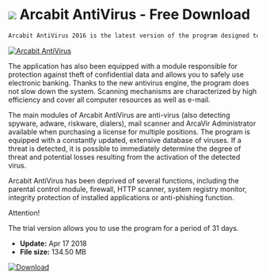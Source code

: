 # ![](https://cdn.softexe.net/static/icon/b/arcabit-antivirus-10375.png) Arcabit AntiVirus  - Free Download

```sh
Arcabit AntiVirus 2016 is the latest version of the program designed to protect your computer against all kinds of infections, viruses, Trojans.
```
[![Arcabit AntiVirus](https://gallery.dpcdn.pl/imgc/Tools/1399/g_-_420x350_1.5_-_x20160804101829_0.png)](https://softexe.net/win/security-privacy/antivirus/arcabit-antivirus:pRcge.html)

The application has also been equipped with a module responsible for protection against theft of confidential data and allows you to safely use electronic banking. Thanks to the new antivirus engine, the program does not slow down the system. Scanning mechanisms are characterized by high efficiency and cover all computer resources as well as e-mail.
 
 The main modules of Arcabit AntiVirus are anti-virus (also detecting spyware, adware, riskware, dialers), mail scanner and ArcaVir Administrator available when purchasing a license for multiple positions. The program is equipped with a constantly updated, extensive database of viruses. If a threat is detected, it is possible to immediately determine the degree of threat and potential losses resulting from the activation of the detected virus.
 
 Arcabit AntiVirus has been deprived of several functions, including the parental control module, firewall, HTTP scanner, system registry monitor, integrity protection of installed applications or anti-phishing function.
 
 Attention!
 
 The trial version allows you to use the program for a period of 31 days.


- **Update:** Apr 17 2018
- **File size:** 134.50 MB

[![Download](https://cdn.softexe.net/static/img/download.png)](https://softexe.net/win/security-privacy/antivirus/arcabit-antivirus:pRcge.html)

